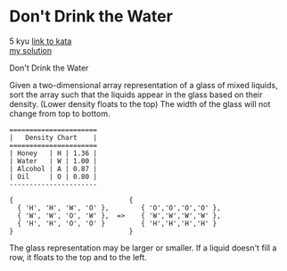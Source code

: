 # Don't Drink the Water
5 kyu
[link to kata](https://www.codewars.com/kata/55c45be3b2079eccff00010f/train/javascript)
<br>
[my solution](./kata.js)

Don't Drink the Water

Given a two-dimensional array representation of a glass of mixed liquids, sort the array such that the liquids appear in the glass based on their density. (Lower density floats to the top) The width of the glass will not change from top to bottom.
```
======================
|   Density Chart    |
======================
| Honey   | H | 1.36 |
| Water   | W | 1.00 |
| Alcohol | A | 0.87 |
| Oil     | O | 0.80 |
----------------------

{                             {
  { 'H', 'H', 'W', 'O' },        { 'O','O','O','O' },
  { 'W', 'W', 'O', 'W' },  =>    { 'W','W','W','W' },
  { 'H', 'H', 'O', 'O' }         { 'H','H','H','H' }
}                             }
```
The glass representation may be larger or smaller. If a liquid doesn't fill a row, it floats to the top and to the left.